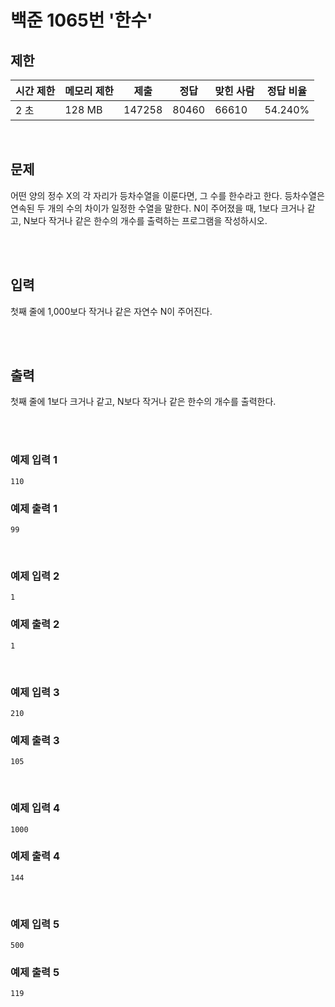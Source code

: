 # 백준 1065번 '한수'

## 제한
|시간 제한|메모리 제한|제출|정답|맞힌 사람|정답 비율|
|------|------|---|---|----|----|
|2 초|128 MB|147258|80460|66610|54.240%|

<br>

## 문제
어떤 양의 정수 X의 각 자리가 등차수열을 이룬다면, 그 수를 한수라고 한다. 등차수열은 연속된 두 개의 수의 차이가 일정한 수열을 말한다. N이 주어졌을 때, 1보다 크거나 같고, N보다 작거나 같은 한수의 개수를 출력하는 프로그램을 작성하시오.

<br><br>

## 입력
첫째 줄에 1,000보다 작거나 같은 자연수 N이 주어진다.

<br><br>

## 출력
첫째 줄에 1보다 크거나 같고, N보다 작거나 같은 한수의 개수를 출력한다.

<br><br>
### 예제 입력 1
```
110
```
### 예제 출력 1
```
99
```
<br>

### 예제 입력 2
```
1
```
### 예제 출력 2
```
1
```
<br>

### 예제 입력 3
```
210
```
### 예제 출력 3
```
105
```
<br>

### 예제 입력 4
```
1000
```
### 예제 출력 4
```
144
```
<br>

### 예제 입력 5
```
500
```
### 예제 출력 5
```
119
```

